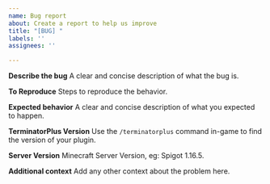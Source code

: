 ```yaml
---
name: Bug report
about: Create a report to help us improve
title: "[BUG] "
labels: ''
assignees: ''

---
```


**Describe the bug**
A clear and concise description of what the bug is.

**To Reproduce**
Steps to reproduce the behavior.

**Expected behavior**
A clear and concise description of what you expected to happen.

**TerminatorPlus Version**
Use the `/terminatorplus` command in-game to find the version of your plugin.

**Server Version**
Minecraft Server Version, eg: Spigot 1.16.5.

**Additional context**
Add any other context about the problem here.

